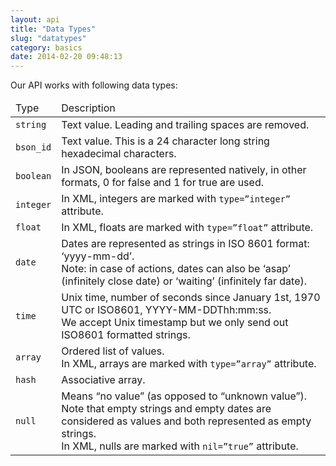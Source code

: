 ```yaml
---
layout: api
title: "Data Types"
slug: "datatypes"
category: basics
date: 2014-02-20 09:48:13
---
```


Our API works with following data types:

<table class="table table-striped table-bordered">
  <thead>
    <tr>
      <td>Type</td>
      <td>Description</td>
    </tr>
  </thead>
  <tbody>
    <tr>
      <td><code class="redtext">string</code></td>
      <td>Text value. Leading and trailing spaces are removed.</td>
    </tr>
    <tr>
      <td><code class="redtext">bson_id</code></td>
      <td>Text value. This is a 24 character long string hexadecimal characters.</td>
    </tr>
    <tr>
      <td class="nowrap"><code class="redtext">boolean</code></td>
      <td>In JSON, booleans are represented natively, in other formats, 0 for false and 1 for true are used.</td>
    </tr>
    <tr>
      <td><code class="redtext">integer</code></td>
      <td>In XML, integers are marked with <code class="bluetext">type=”integer”</code> attribute.</td>
    </tr>
    <tr>
      <td><code class="redtext">float</code></td>
      <td>In XML, floats are marked with <code class="bluetext">type=”float”</code> attribute.</td>
    </tr>
    <tr>
      <td><code class="redtext">date</code></td>
      <td>Dates are represented as strings in ISO 8601 format: ‘yyyy-mm-dd’.<br/>Note: in case of actions, dates can also be ‘asap’ (infinitely close date) or ‘waiting’ (infinitely far date).</td>
    </tr>
    <tr>
      <td><code class="redtext">time</code></td>
      <td>Unix time, number of seconds since January 1st, 1970 UTC or ISO8601, YYYY-MM-DDThh:mm:ss. <br/>We accept Unix timestamp but we only send out ISO8601 formatted strings.</td>
    </tr>
    <tr>
      <td><code class="redtext">array</code></td>
      <td>Ordered list of values.<br/>In XML, arrays are marked with <code class="bluetext">type=”array”</code> attribute.</td>
    </tr>
    <tr>
      <td><code class="redtext">hash</code></td>
      <td>Associative array.</td>
    </tr>
    <tr>
      <td><code class="redtext">null</code></td>
      <td>Means “no value” (as opposed to “unknown value”). Note that empty strings and empty dates are considered as values and both represented as empty strings.<br/>In XML, nulls are marked with <code class="bluetext">nil=”true”</code> attribute.
      </td>
    </tr>
  </tbody>
</table>

